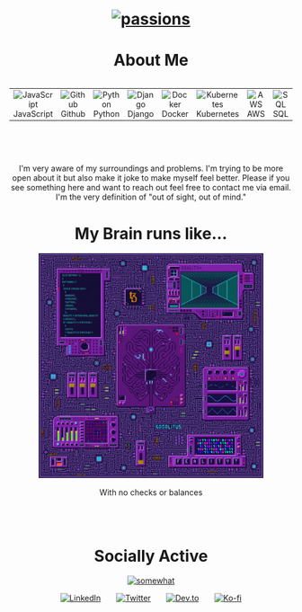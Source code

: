 <h1 align="center">
    <a href="https://git.io/typing-svg">
        <img src="https://readme-typing-svg.herokuapp.com?font=Silkscreen&size=32&duration=3000&pause=1000&color=07FF04&random=true&width=435&lines=Automate;Create;Design;Python;Rockets;Snowboarding" 
        alt="passions" />
    </a>
</h1>

<h1 align="center">About Me</h1>
<p align="center">
<p align="center">
<div style="display: flex; align-items: flex-start; align: center">
<table align="center">
  <tr>
    <td align="center" width="96">
        <img src="https://techstack-generator.vercel.app/js-icon.svg" alt="JavaScript" width="40" height="40" />
      <br>JavaScript
    <td align="center" width="96"> 
        <img src="https://techstack-generator.vercel.app/github-icon.svg" width="40" height="40" alt="Github" />
    <br>Github
    <td align="center" width="96"> 
        <img src="https://techstack-generator.vercel.app/python-icon.svg" width="40" height="40" alt="Python" />
    <br>Python
    <td align="center" width="96"> 
        <img src="https://techstack-generator.vercel.app/django-icon.svg" width="40" height="40" alt="Django" />
    <br>Django
    <td align="center" width="96"> 
        <img src="https://techstack-generator.vercel.app/docker-icon.svg" width="40" height="40" alt="Docker" />
    <br>Docker
    <td align="center" width="96"> 
        <img src="https://techstack-generator.vercel.app/kubernetes-icon.svg" width="40" height="40" alt="Kubernetes" />
    <br>Kubernetes
    <td align="center" width="96"> 
        <img src="https://techstack-generator.vercel.app/aws-icon.svg" width="40" height="40" alt="AWS" />
    <br>AWS
    <td align="center" width="96">
        <img src="https://techstack-generator.vercel.app/mysql-icon.svg" width="40" height="40" alt="SQL" />
    <br>SQL
    </td>
  </tr>
</table>
<br><br>
</div>


<br><br>

<p align="center">I'm very aware of my surroundings and problems. I'm trying to be more open about it but also make it joke to make myself feel better. Please if you see something here and want to reach out feel free to contact me via email. I'm the very definition of "out of sight, out of mind."</p>

<h1 align="center">My Brain runs like...</h1>
    <p align="center" width="96">
        <img src="giphy.gif" width="400" height="400" alt="Quantum Brain" />
    </p> <p align="center">With no checks or balances</p>


<!-- **************************************************************** Socials **************************************************************** -->
<div align="center">
<br><br>
<h1 align="center">Socially Active</h1>
<p>

<a href="https://git.io/typing-svg"><img src="http://readme-typing-svg.herokuapp.com?font=bitter&size=12&pause=1000&color=F7F7F7&random=false&width=435&lines=somewhat..." alt="somewhat" /></a>
</p>

<a href="https://www.linkedin.com/in/ryan-o-glass/"><img width="32px" alt="LinkedIn" title="LinkedIn" src="https://i.imgur.com/yRpa1dQ.png"/></a>
  &#8287;&#8287;&#8287;&#8287;&#8287;
  <a href="https://twitter.com/celestialchippy"><img width="32px" alt="Twitter" title="Twitter" src="https://i.imgur.com/AixJgnm.png"/></a>
  &#8287;&#8287;&#8287;&#8287;&#8287;
  <a href="https://dev.to/celestialchips"><img width="32px" alt="Dev.to" title="celestialchips Dev.to" src="https://i.imgur.com/mVm29vK.png"></a>
  &#8287;&#8287;&#8287;&#8287;&#8287;
  <a href="https://ko-fi.com/celestialchippy"><img width="32px" alt="Ko-fi" title="Buy me a coffee" src="https://i.imgur.com/PpLeD3K.png"/></a>

